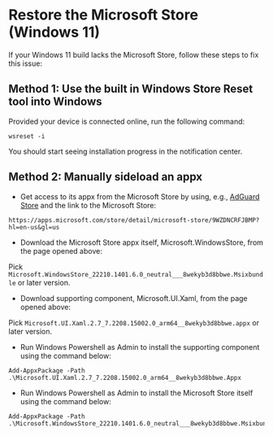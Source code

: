 # Restore the Microsoft Store (Windows 11)

If your Windows 11 build lacks the Microsoft Store, follow these steps to fix this issue:

## Method 1: Use the built in Windows Store Reset tool into Windows

Provided your device is connected online, run the following command:

```batch
wsreset -i
```

You should start seeing installation progress in the notification center.

## Method 2: Manually sideload an appx

- Get access to its appx from the Microsoft Store by using, e.g., [AdGuard Store](https://store.rg-adguard.net/) and the link to the Microsoft Store:
```
https://apps.microsoft.com/store/detail/microsoft-store/9WZDNCRFJBMP?hl=en-us&gl=us
```

- Download the Microsoft Store appx itself, Microsoft.WindowsStore, from the page opened above:

Pick ```Microsoft.WindowsStore_22210.1401.6.0_neutral___8wekyb3d8bbwe.Msixbundle``` or later version.


- Download supporting component, Microsoft.UI.Xaml, from the page opened above:

Pick ```Microsoft.UI.Xaml.2.7_7.2208.15002.0_arm64__8wekyb3d8bbwe.appx``` or later version.

- Run Windows Powershell as Admin to install the supporting component using the command below:

```
Add-AppxPackage -Path .\Microsoft.UI.Xaml.2.7_7.2208.15002.0_arm64__8wekyb3d8bbwe.Appx
```

- Run Windows Powershell as Admin to install the Microsoft Store itself using the command below:

```
Add-AppxPackage -Path .\Microsoft.WindowsStore_22210.1401.6.0_neutral___8wekyb3d8bbwe.Msixbundle
```
